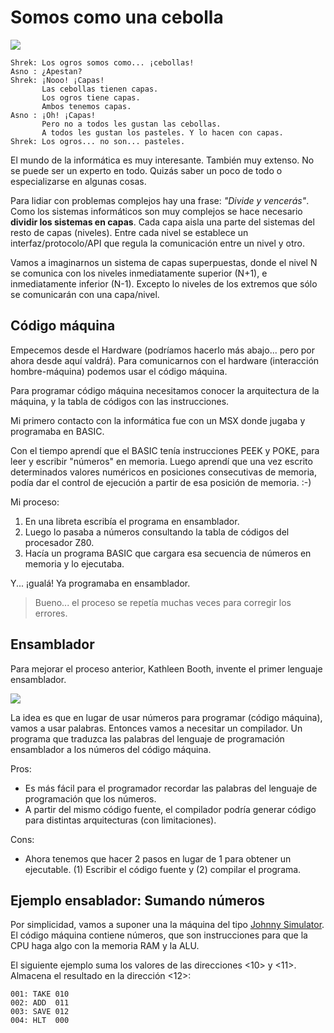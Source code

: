 
# Somos como una cebolla

![](https://www.pngitem.com/pimgs/m/554-5547000_shrek-and-his-donkey-png-download-shrek-the.pnhttps://external-content.duckduckgo.com/iu/?u=https%3A%2F%2Ftse4.mm.bing.net%2Fth%3Fid%3DOIP._68gm-6J3d1nBcHIfkB7GAHaDz%26pid%3DApi&f=1&ipt=a906504dba8fd9f448aaf71466dbab5b99f49a47ab9eb8e9bcd9163d90dc1632&ipo=images)

```
Shrek: Los ogros somos como... ¡cebollas!
Asno : ¿Apestan?
Shrek: ¡Nooo! ¡Capas!
       Las cebollas tienen capas.
       Los ogros tiene capas.
       Ambos tenemos capas.
Asno : ¡Oh! ¡Capas!
       Pero no a todos les gustan las cebollas.
       A todos les gustan los pasteles. Y lo hacen con capas.
Shrek: Los ogros... no son... pasteles.
```

El mundo de la informática es muy interesante. También muy extenso. No se puede ser un experto en todo. Quizás saber un poco de todo o especializarse en algunas cosas.

Para lidiar con problemas complejos hay una frase: _"Divide y vencerás"_. Como los sistemas informáticos son muy complejos se hace necesario **dividir los sistemas en capas**. Cada capa aisla una parte del sistemas del resto de capas (niveles). Entre cada nivel se establece un interfaz/protocolo/API que regula la comunicación entre un nivel y otro.

Vamos a imaginarnos un sistema de capas superpuestas, donde el nivel N se comunica con los niveles inmediatamente superior (N+1), e inmediatamente inferior (N-1). Excepto lo niveles de los extremos que sólo se comunicarán con una capa/nivel.

## Código máquina

Empecemos desde el Hardware (podríamos hacerlo más abajo... pero por ahora desde aquí valdrá). Para comunicarnos con el hardware (interacción hombre-máquina) podemos usar el código máquina.

Para programar código máquina necesitamos conocer la arquitectura de la máquina, y la tabla de códigos con las instrucciones.

Mi primero contacto con la informática fue con un MSX donde jugaba y programaba en BASIC.

Con el tiempo aprendí que el BASIC tenía instrucciones PEEK y POKE, para leer y escribir "números" en memoria. Luego aprendí que una vez escrito determinados valores numéricos en posiciones consecutivas de memoria, podía dar el control de ejecución a partir de esa posición de memoria. :-)

Mi proceso:
1. En una libreta escribía el programa en ensamblador.
1. Luego lo pasaba a números consultando la tabla de códigos del procesador Z80.
1. Hacía un programa BASIC que cargara esa secuencia de números en memoria y lo ejecutaba.

Y... ¡gualá! Ya programaba en ensamblador.

> Bueno... el proceso se repetía muchas veces para corregir los errores.

## Ensamblador

Para mejorar el proceso anterior, Kathleen Booth, invente el primer lenguaje ensamblador.

![](https://img.microsiervos.com/images2022/KathleenBooth.jpg)

La idea es que en lugar de usar números para programar (código máquina), vamos a usar palabras. Entonces vamos a necesitar un compilador. Un programa que traduzca las palabras del lenguaje de programación ensamblador a los números del código máquina.

Pros:
* Es más fácil para el programador recordar las palabras del lenguaje de programación que los números.
* A partir del mismo código fuente, el compilador podría generar código para distintas arquitecturas (con limitaciones).

Cons:
* Ahora tenemos que hacer 2 pasos en lugar de 1 para obtener un ejecutable. (1) Escribir el código fuente y (2) compilar el programa.

## Ejemplo ensablador: Sumando números

Por simplicidad, vamos a suponer una la máquina del tipo [Johnny Simulator](https://github.com/dvarrui/johnny-simulator-es). El código máquina contiene números, que son instrucciones para que la CPU haga algo con la memoria RAM y la ALU.

El siguiente ejemplo suma los valores de las direcciones <10> y <11>. Almacena el resultado en la dirección <12>:
```
001: TAKE 010
002: ADD  011
003: SAVE 012
004: HLT  000
```

